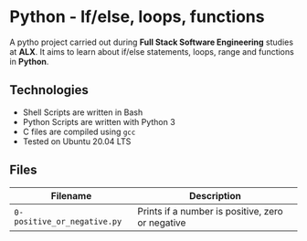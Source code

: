 # Python - If/else, loops, functions
A pytho project carried out during **Full Stack Software Engineering** studies at **ALX**. It aims to learn about if/else statements, loops, range and functions in **Python**.

## Technologies
* Shell Scripts are written in Bash 
* Python Scripts are written with Python 3
* C files are compiled using `gcc`
* Tested on Ubuntu 20.04 LTS

## Files
| Filename | Description |
| -------- | ----------- |
| `0-positive_or_negative.py` | Prints if a number is positive, zero or negative |
